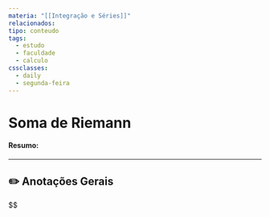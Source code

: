 ```yaml
---
materia: "[[Integração e Séries]]"
relacionados:
tipo: conteudo
tags:
  - estudo
  - faculdade
  - calculo
cssclasses:
  - daily
  - segunda-feira
---
```

#  Soma de Riemann

#### **Resumo:**


---

## ✏️ Anotações Gerais
$$
